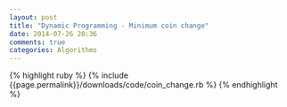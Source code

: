 ```yaml
---
layout: post
title: "Dynamic Programming - Minimum coin change"
date: 2014-07-26 20:36
comments: true
categories: Algorithms
---
```

{% highlight ruby %}
       {% include {{page.permalink}}/downloads/code/coin_change.rb %}
    {% endhighlight %}